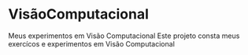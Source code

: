 # VisãoComputacional
Meus experimentos em Visão Computacional
Este projeto consta meus exercícos e experimentos em Visão Computacional
